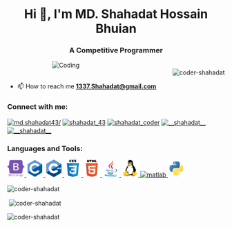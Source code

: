 <h1 align="center">Hi 👋, I'm MD. Shahadat Hossain Bhuian</h1>
<h3 align="center">A Competitive Programmer</h3>
<img align="right" alt="Coding" width="400" src="https://lh3.googleusercontent.com/7hY9hv0Inr-yLvcqk8D5vRR9SRK6rSY4-Og4Y1QWZmhTr-j9V6lspyjBK3dBIap3-U8Ifsf_vO6jnPodbaQSq5kb2i8a7irZjDrGAJ4_iX_pciD8hK9aMFM3m1pJQ-XQK2m1k4o7n5rUV2PmF6bzwuu2ffKpi6s2kCgogSY9jrCUqjqNbhemWVk1ZMNd-sFq7kXjPWR0Pcbj1k4TILlqMtUruM134peUjgYQBAhn_p0IoAE0rh_ngwxz4Vhti6gMDU6IEuHgRLeh1no0qvpWs8Un_O4H1IyDpn1HbT_Y1r0WVqOMcEGD0yQFswc5UXbwVf2eZeApQCYjltCfNNqzyCOpOxH4LLr1uFmsRIE_C5TFnRqbK2y_FULpJ6bStroJrBFDKDfntwLU8qEs_bX2_bK8oCFbzu0IA9mXA90JCiVq3A2OyniBTt_9Sj5Dmy9mDTgoZy0iEqEAp4kI-WEtVWVovidrUjV3TZq01Twgh1Ej9o8tdEnsBzKfD3BFiMCP76qN7CJWgPLRtqL8GgZjD-T6MyEQ2Cjuc2WYHSxYUjkHTkQH9LjJzXkkvn8YSwW3C17rHWwgMBuygCO2sKXAFCxy0yAzJDo-r6--yDotMkOPRaT7susYahD4RWJYtW-MhlelY-BPrZRhmd9YMYj5auaqHjOLWQHM6q7CQ0ddtJjBtmT7lLADfxcWGPg7dEkjRW8rkErWD9UWCTNofiH-X_3VuzIR8BgtF9nZPsNZ72oQg1uban4JnlxeyyuivA=s607-no?authuser=0">

<p align="right"> <img src="https://komarev.com/ghpvc/?username=coder-shahadat&label=Profile%20views&color=0e75b6&style=flat" alt="coder-shahadat" /> </p>

- 📫 How to reach me **1337.Shahadat@gmail.com**

<h3 align="left">Connect with me:</h3>
<p align="left">
<a href="https://fb.com/md.shahadat43/" target="blank"><img align="center" src="https://raw.githubusercontent.com/rahuldkjain/github-profile-readme-generator/master/src/images/icons/Social/facebook.svg" alt="md.shahadat43/" height="30" width="40" /></a>
<a href="https://www.codechef.com/users/shahadat_43" target="blank"><img align="center" src="https://cdn.jsdelivr.net/npm/simple-icons@3.1.0/icons/codechef.svg" alt="shahadat_43" height="30" width="40" /></a>
<a href="https://www.hackerrank.com/shahadat_coder" target="blank"><img align="center" src="https://raw.githubusercontent.com/rahuldkjain/github-profile-readme-generator/master/src/images/icons/Social/hackerrank.svg" alt="shahadat_coder" height="30" width="40" /></a>
<a href="https://codeforces.com/profile/__shahadat__" target="blank"><img align="center" src="https://raw.githubusercontent.com/rahuldkjain/github-profile-readme-generator/master/src/images/icons/Social/codeforces.svg" alt="__shahadat__" height="30" width="40" /></a>
<a href="https://www.leetcode.com/__shahadat__" target="blank"><img align="center" src="https://raw.githubusercontent.com/rahuldkjain/github-profile-readme-generator/master/src/images/icons/Social/leet-code.svg" alt="__shahadat__" height="30" width="40" /></a>
</p>

<h3 align="left">Languages and Tools:</h3>
<p align="left"> <a href="https://getbootstrap.com" target="_blank" rel="noreferrer"> <img src="https://raw.githubusercontent.com/devicons/devicon/master/icons/bootstrap/bootstrap-plain-wordmark.svg" alt="bootstrap" width="40" height="40"/> </a> <a href="https://www.cprogramming.com/" target="_blank" rel="noreferrer"> <img src="https://raw.githubusercontent.com/devicons/devicon/master/icons/c/c-original.svg" alt="c" width="40" height="40"/> </a> <a href="https://www.w3schools.com/cpp/" target="_blank" rel="noreferrer"> <img src="https://raw.githubusercontent.com/devicons/devicon/master/icons/cplusplus/cplusplus-original.svg" alt="cplusplus" width="40" height="40"/> </a> <a href="https://www.w3schools.com/css/" target="_blank" rel="noreferrer"> <img src="https://raw.githubusercontent.com/devicons/devicon/master/icons/css3/css3-original-wordmark.svg" alt="css3" width="40" height="40"/> </a> <a href="https://www.w3.org/html/" target="_blank" rel="noreferrer"> <img src="https://raw.githubusercontent.com/devicons/devicon/master/icons/html5/html5-original-wordmark.svg" alt="html5" width="40" height="40"/> </a> <a href="https://www.java.com" target="_blank" rel="noreferrer"> <img src="https://raw.githubusercontent.com/devicons/devicon/master/icons/java/java-original.svg" alt="java" width="40" height="40"/> </a> <a href="https://www.linux.org/" target="_blank" rel="noreferrer"> <img src="https://raw.githubusercontent.com/devicons/devicon/master/icons/linux/linux-original.svg" alt="linux" width="40" height="40"/> </a> <a href="https://www.mathworks.com/" target="_blank" rel="noreferrer"> <img src="https://upload.wikimedia.org/wikipedia/commons/2/21/Matlab_Logo.png" alt="matlab" width="40" height="40"/> </a> <a href="https://www.python.org" target="_blank" rel="noreferrer"> <img src="https://raw.githubusercontent.com/devicons/devicon/master/icons/python/python-original.svg" alt="python" width="40" height="40"/> </a> </p>

<p><img align="center" src="https://github-readme-stats.vercel.app/api/top-langs?username=coder-shahadat&show_icons=true&locale=en&layout=compact" alt="coder-shahadat" /></p>

<p>&nbsp;<img align="center" src="https://github-readme-stats.vercel.app/api?username=coder-shahadat&show_icons=true&locale=en" alt="coder-shahadat" /></p>

<p><img align="center" src="https://github-readme-streak-stats.herokuapp.com/?user=coder-shahadat&" alt="coder-shahadat" /></p>

